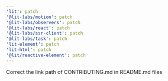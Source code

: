 ```yaml
---
'lit': patch
'@lit-labs/motion': patch
'@lit-labs/observers': patch
'@lit-labs/react': patch
'@lit-labs/ssr-client': patch
'@lit-labs/task': patch
'lit-element': patch
'lit-html': patch
'@lit/reactive-element': patch
---
```


Correct the link path of CONTRIBUTING.md in README.md files
